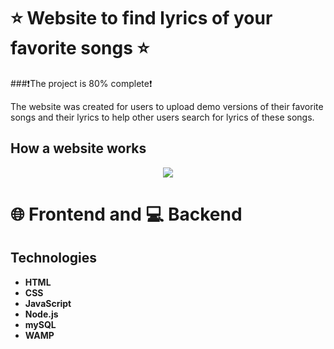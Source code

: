 # ⭐ Website to find lyrics of your favorite songs ⭐

###❗The project is 80% complete❗

The website was created for users to upload demo versions of their favorite songs and their lyrics to help other users search for lyrics of these songs.

## How a website works

<p align="center">
  <img src="#">
</p>

 
# 🌐 Frontend and 💻 Backend

## Technologies
- **HTML**
- **CSS**
- **JavaScript**
- **Node.js**
- **mySQL**
- **WAMP**

